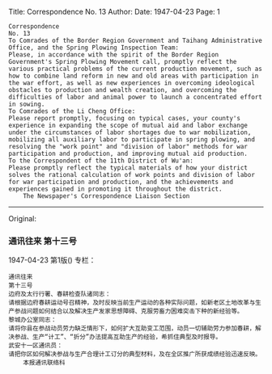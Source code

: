 Title: Correspondence No. 13
Author:
Date: 1947-04-23
Page: 1

    Correspondence
    No. 13
    To Comrades of the Border Region Government and Taihang Administrative Office, and the Spring Plowing Inspection Team:
    Please, in accordance with the spirit of the Border Region Government's Spring Plowing Movement call, promptly reflect the various practical problems of the current production movement, such as how to combine land reform in new and old areas with participation in the war effort, as well as new experiences in overcoming ideological obstacles to production and wealth creation, and overcoming the difficulties of labor and animal power to launch a concentrated effort in sowing.
    To Comrades of the Li Cheng Office:
    Please report promptly, focusing on typical cases, your county's experience in expanding the scope of mutual aid and labor exchange under the circumstances of labor shortages due to war mobilization, mobilizing all auxiliary labor to participate in spring plowing, and resolving the "work point" and "division of labor" methods for war participation and production, and improving mutual aid production.
    To the Correspondent of the 11th District of Wu'an:
    Please promptly reflect the typical materials of how your district solves the rational calculation of work points and division of labor for war participation and production, and the achievements and experiences gained in promoting it throughout the district.
        The Newspaper's Correspondence Liaison Section



<hr /> 

Original: 


### 通讯往来  第十三号

1947-04-23
第1版()
专栏：

    通讯往来
    第十三号
    边府及太行行署、春耕检查队诸同志：
    请根据边府春耕运动号召精神，及时反映当前生产运动的各种实际问题，如新老区土地改革与生产参战问题如何结合以及解决生产发家思想障碍、克服劳畜力困难突击下种的新经验等。
    黎城办公室同志：
    请将你县在参战动员劳力缺乏情形下，如何扩大互助变工范围，动员一切辅助劳力参加春耕，解决参战、生产“计工”、“折分”办法提高互助生产的经验，希抓住典型及时报导。
    武安十一区通讯员：
    请把你区如何解决参战与生产合理计工订分的典型材料，及在全区推广所获成绩经验迅速反映。
        本报通讯联络科
